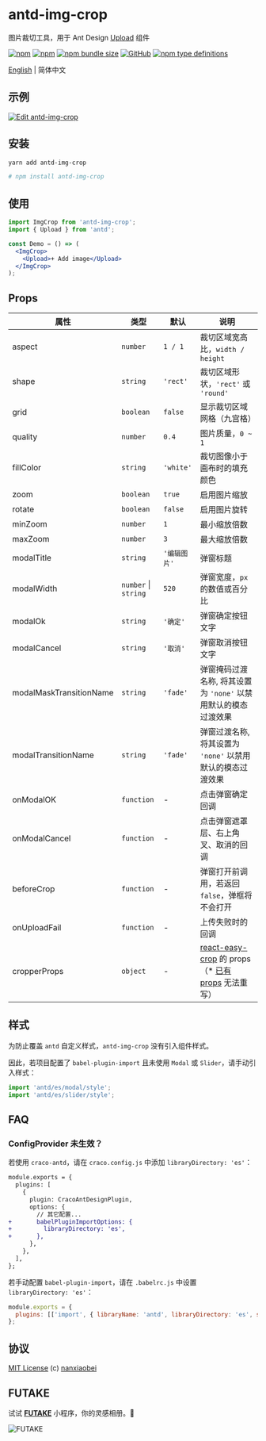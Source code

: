 # antd-img-crop

图片裁切工具，用于 Ant Design [Upload](https://ant.design/components/upload-cn/) 组件

[![npm](https://img.shields.io/npm/v/antd-img-crop.svg?style=flat-square)](https://www.npmjs.com/package/antd-img-crop)
[![npm](https://img.shields.io/npm/dt/antd-img-crop?style=flat-square)](https://www.npmtrends.com/antd-img-crop)
[![npm bundle size](https://img.shields.io/bundlephobia/minzip/antd-img-crop?style=flat-square)](https://bundlephobia.com/result?p=antd-img-crop)
[![GitHub](https://img.shields.io/github/license/nanxiaobei/antd-img-crop?style=flat-square)](https://github.com/nanxiaobei/antd-img-crop/blob/main/LICENSE)
[![npm type definitions](https://img.shields.io/npm/types/typescript?style=flat-square)](https://github.com/nanxiaobei/antd-img-crop/blob/main/index.d.ts)

[English](./README.md) | 简体中文

## 示例

[![Edit antd-img-crop](https://codesandbox.io/static/img/play-codesandbox.svg)](https://codesandbox.io/s/antd-img-crop-4qoom5p9x4?fontsize=14&hidenavigation=1&theme=dark)

## 安装

```sh
yarn add antd-img-crop

# npm install antd-img-crop
```

## 使用

```jsx harmony
import ImgCrop from 'antd-img-crop';
import { Upload } from 'antd';

const Demo = () => (
  <ImgCrop>
    <Upload>+ Add image</Upload>
  </ImgCrop>
);
```

## Props

| 属性                    | 类型                 | 默认         | 说明                                                           |
| ----------------------- | -------------------- | ------------ | -------------------------------------------------------------- |
| aspect                  | `number`             | `1 / 1`      | 裁切区域宽高比，`width / height`                               |
| shape                   | `string`             | `'rect'`     | 裁切区域形状，`'rect'` 或 `'round'`                            |
| grid                    | `boolean`            | `false`      | 显示裁切区域网格（九宫格）                                     |
| quality                 | `number`             | `0.4`        | 图片质量，`0 ~ 1`                                              |
| fillColor               | `string`             | `'white'`    | 裁切图像小于画布时的填充颜色                                   |
| zoom                    | `boolean`            | `true`       | 启用图片缩放                                                   |
| rotate                  | `boolean`            | `false`      | 启用图片旋转                                                   |
| minZoom                 | `number`             | `1`          | 最小缩放倍数                                                   |
| maxZoom                 | `number`             | `3`          | 最大缩放倍数                                                   |
| modalTitle              | `string`             | `'编辑图片'` | 弹窗标题                                                       |
| modalWidth              | `number` \| `string` | `520`        | 弹窗宽度，`px` 的数值或百分比                                  |
| modalOk                 | `string`             | `'确定'`     | 弹窗确定按钮文字                                               |
| modalCancel             | `string`             | `'取消'`     | 弹窗取消按钮文字                                               |
| modalMaskTransitionName | `string`             | `'fade'`     | 弹窗掩码过渡名称, 将其设置为 `'none'` 以禁用默认的模态过渡效果 |
| modalTransitionName     | `string`             | `'fade'`     | 弹窗过渡名称, 将其设置为 `'none'` 以禁用默认的模态过渡效果     |
| onModalOK               | `function`           | -            | 点击弹窗确定回调                                               |
| onModalCancel           | `function`           | -            | 点击弹窗遮罩层、右上角叉、取消的回调                           |
| beforeCrop              | `function`           | -            | 弹窗打开前调用，若返回 `false`，弹框将不会打开                 |
| onUploadFail            | `function`           | -            | 上传失败时的回调                                               |
| cropperProps            | `object`             | -            | [react-easy-crop] 的 props（\* [已有 props] 无法重写）         |

## 样式

为防止覆盖 `antd` 自定义样式，`antd-img-crop` 没有引入组件样式。

因此，若项目配置了 `babel-plugin-import` 且未使用 `Modal` 或 `Slider`，请手动引入样式：

```js
import 'antd/es/modal/style';
import 'antd/es/slider/style';
```

## FAQ

### ConfigProvider 未生效？

若使用 `craco-antd`，请在 `craco.config.js` 中添加 `libraryDirectory: 'es'`：

```diff
module.exports = {
  plugins: [
    {
      plugin: CracoAntDesignPlugin,
      options: {
        // 其它配置...
+       babelPluginImportOptions: {
+         libraryDirectory: 'es',
+       },
      },
    },
  ],
};
```

若手动配置 `babel-plugin-import`，请在 `.babelrc.js` 中设置 `libraryDirectory: 'es'`：

```js
module.exports = {
  plugins: [['import', { libraryName: 'antd', libraryDirectory: 'es', style: true }]],
};
```

## 协议

[MIT License](https://github.com/nanxiaobei/antd-img-crop/blob/main/LICENSE) (c) [nanxiaobei](https://lee.so/)

[react-easy-crop]: https://github.com/ricardo-ch/react-easy-crop#props
[已有 props]: https://github.com/nanxiaobei/antd-img-crop/blob/main/src/easy-crop.tsx#L98-L114

## FUTAKE

试试 [**FUTAKE**](https://sotake.com/f) 小程序，你的灵感相册。🌈

![FUTAKE](https://s3.jpg.cm/2021/09/21/IFG3wi.png)
